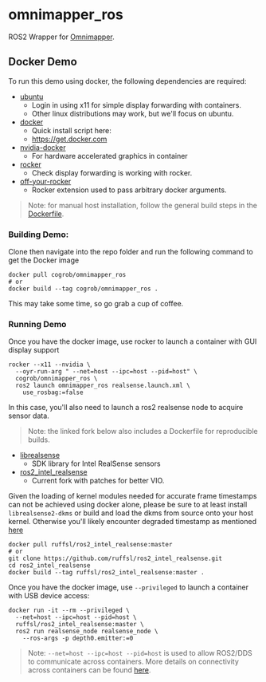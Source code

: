 # omnimapper_ros

ROS2 Wrapper for [Omnimapper](hhttps://github.com/CogRob/omnimapper).

## Docker Demo

To run this demo using docker, the following dependencies are required:

* [ubuntu](https://ubuntu.com/)
  * Login in using x11 for simple display forwarding with containers.
  * Other linux distributions may work, but we'll focus on ubuntu.
* [docker](https://www.docker.com/)
  * Quick install script here:
  * https://get.docker.com
* [nvidia-docker](https://github.com/NVIDIA/nvidia-docker)
  * For hardware accelerated graphics in container
* [rocker](https://github.com/osrf/rocker)
  * Check display forwarding is working with rocker.
* [off-your-rocker](https://github.com/sloretz/off-your-rocker)
  * Rocker extension used to pass arbitrary docker arguments.

> Note: for manual host installation, follow the general build steps in the [Dockerfile](Dockerfile).


### Building Demo:

Clone then navigate into the repo folder and run the following command to get the Docker image

```
docker pull cogrob/omnimapper_ros
# or
docker build --tag cogrob/omnimapper_ros .
```

This may take some time, so go grab a cup of coffee.


### Running Demo

Once you have the docker image, use rocker to launch a container with GUI display support

```
rocker --x11 --nvidia \
  --oyr-run-arg " --net=host --ipc=host --pid=host" \
  cogrob/omnimapper_ros \
  ros2 launch omnimapper_ros realsense.launch.xml \
    use_rosbag:=false
```

In this case, you'll also need to launch a ros2 realsense node to acquire sensor data.

> Note: the linked fork below also includes a Dockerfile for reproducible builds.

* [librealsense](https://github.com/IntelRealSense/librealsense)
  * SDK library for Intel RealSense sensors
* [ros2_intel_realsense](https://github.com/ruffsl/ros2_intel_realsense/)
  * Current fork with patches for better VIO.

Given the loading of kernel modules needed for accurate frame timestamps can not be achieved using docker alone, please be sure to at least install `librealsense2-dkms` or build and load the dkms from source onto your host kernel. Otherwise you'll likely encounter degraded timestamp as mentioned [here](https://github.com/IntelRealSense/librealsense/issues/5710)

```
docker pull ruffsl/ros2_intel_realsense:master
# or
git clone https://github.com/ruffsl/ros2_intel_realsense.git
cd ros2_intel_realsense
docker build --tag ruffsl/ros2_intel_realsense:master .
```

Once you have the docker image, use `--privileged` to launch a container with USB device access:

```
docker run -it --rm --privileged \
  --net=host --ipc=host --pid=host \
  ruffsl/ros2_intel_realsense:master \
  ros2 run realsense_node realsense_node \
    --ros-args -p depth0.emitter:=0
```

> Note: `--net=host --ipc=host --pid=host` is used to allow ROS2/DDS to communicate across containers.
> More details on connectivity across containers can be found [here](https://answers.ros.org/question/296828/ros2-connectivity-across-docker-containers-via-host-driver/).